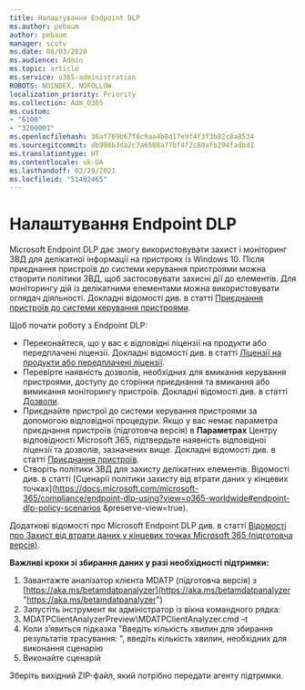 ```yaml
---
title: Налаштування Endpoint DLP
ms.author: pebaum
author: pebaum
manager: scotv
ms.date: 08/03/2020
ms.audience: Admin
ms.topic: article
ms.service: o365-administration
ROBOTS: NOINDEX, NOFOLLOW
localization_priority: Priority
ms.collection: Adm_O365
ms.custom:
- "6108"
- "3200001"
ms.openlocfilehash: 36af769b67f8c9aa4b8d17e9f4f3f3b82c8a8534
ms.sourcegitcommit: db908b3da2c7a6508a77bf4f2c80afb294fadbd1
ms.translationtype: HT
ms.contentlocale: uk-UA
ms.lasthandoff: 03/29/2021
ms.locfileid: "51402465"
---
```

# <a name="configure-endpoint-dlp"></a>Налаштування Endpoint DLP

Microsoft Endpoint DLP дає змогу використовувати захист і моніторинг ЗВД для делікатної інформації на пристроях із Windows 10. Після приєднання пристроїв до системи керування пристроями можна створити політики ЗВД, щоб застосовувати захисні дії до елементів. Для моніторингу дій із делікатними елементами можна використовувати оглядач діяльності. Докладні відомості див. в статті [Приєднання пристроїв до системи керування пристроями](https://docs.microsoft.com/microsoft-365/compliance/endpoint-dlp-getting-started#onboarding-devices-into-device-management).  

Щоб почати роботу з Endpoint DLP:

- Переконайтеся, що у вас є відповідні ліцензії на продукти або передплачені ліцензії. Докладні відомості див. в статті [Ліцензії на продукти або передплачені ліцензії](https://docs.microsoft.com/microsoft-365/compliance/endpoint-dlp-getting-started#skusubscriptions-licensing).
- Перевірте наявність дозволів, необхідних для вмикання керування пристроями, доступу до сторінки приєднання та вмикання або вимикання моніторингу пристроїв. Докладні відомості див. в статті [Дозволи](https://docs.microsoft.com/microsoft-365/compliance/endpoint-dlp-getting-started#permissions).
- Приєднайте пристрої до системи керування пристроями за допомогою відповідної процедури. Якщо у вас немає параметра приєднання пристроїв (підготовча версія) в **Параметрах** Центру відповідності Microsoft 365, підтвердьте наявність відповідної ліцензії та дозволів, зазначених вище. Докладні відомості див. в статті [Приєднання пристроїв](https://docs.microsoft.com/microsoft-365/compliance/endpoint-dlp-getting-started#onboarding-devices). 
- Створіть політики ЗВД для захисту делікатних елементів. Відомості див. в статті [Сценарії політики захисту від втрати даних у кінцевих точках](https://docs.microsoft.com/microsoft-365/compliance/endpoint-dlp-using?view=o365-worldwide#endpoint-dlp-policy-scenarios &preserve-view=true).

Додаткові відомості про Microsoft Endpoint DLP див. в статті [Відомості про Захист від втрати даних у кінцевих точках Microsoft 365 (підготовча версія)](https://docs.microsoft.com/microsoft-365/compliance/endpoint-dlp-learn-about).

**Важливі кроки зі збирання даних у разі необхідності підтримки:**

1. Завантажте аналізатор клієнта MDATP (підготовча версія) з [https://aka.ms/betamdatpanalyzer](https://aka.ms/betamdatpanalyzer "https://aka.ms/betamdatpanalyzer")
2. Запустіть інструмент як адміністратор із вікна командного рядка:
3. MDATPClientAnalyzerPreview\MDATPClientAnalyzer.cmd –t
4. Коли з’явиться підказка "Введіть кількість хвилин для збирання результатів трасування: ", введіть кількість хвилин, необхідних для виконання сценарію
5. Виконайте сценарій

Зберіть вихідний ZIP-файл, який потрібно передати агенту підтримки.
